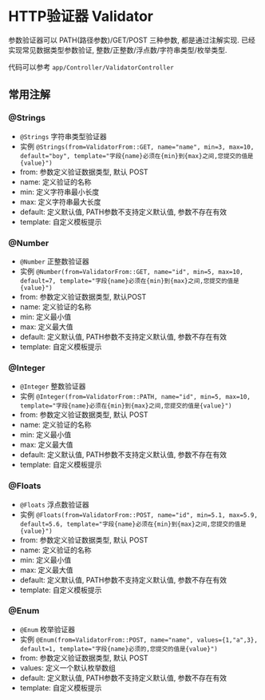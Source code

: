 # HTTP验证器 Validator

参数验证器可以 PATH(路径参数)/GET/POST 三种参数, 都是通过注解实现. 已经实现常见数据类型参数验证, 整数/正整数/浮点数/字符串类型/枚举类型.

代码可以参考 `app/Controller/ValidatorController`

## 常用注解

### @Strings

- `@Strings` 字符串类型验证器
- 实例 `@Strings(from=ValidatorFrom::GET, name="name", min=3, max=10, default="boy", template="字段{name}必须在{min}到{max}之间,您提交的值是{value}")`
- from: 参数定义验证数据类型, 默认 POST
- name: 定义验证的名称
- min: 定义字符串最小长度
- max: 定义字符串最大长度
- default: 定义默认值, PATH参数不支持定义默认值, 参数不存在有效
- template: 自定义模板提示
### @Number

- `@Number` 正整数验证器
- 实例 `@Number(from=ValidatorFrom::GET, name="id", min=5, max=10, default=7, template="字段{name}必须在{min}到{max}之间,您提交的值是{value}")`
- from: 参数定义验证数据类型, 默认POST
- name: 定义验证的名称
- min: 定义最小值
- max: 定义最大值
- default: 定义默认值, PATH参数不支持定义默认值, 参数不存在有效
- template: 自定义模板提示
### @Integer

- `@Integer` 整数验证器
- 实例 `@Integer(from=ValidatorFrom::PATH, name="id", min=5, max=10, template="字段{name}必须在{min}到{max}之间,您提交的值是{value}")`
- from: 参数定义验证数据类型, 默认 POST
- name: 定义验证的名称
- min: 定义最小值
- max: 定义最大值
- default: 定义默认值, PATH参数不支持定义默认值, 参数不存在有效
- template: 自定义模板提示
### @Floats

- `@Floats` 浮点数验证器
- 实例 `@Floats(from=ValidatorFrom::POST, name="id", min=5.1, max=5.9, default=5.6, template="字段{name}必须在{min}到{max}之间,您提交的值是{value}")`
- from: 参数定义验证数据类型, 默认 POST
- name: 定义验证的名称
- min: 定义最小值
- max: 定义最大值
- default: 定义默认值, PATH参数不支持定义默认值, 参数不存在有效
- template: 自定义模板提示
### @Enum

- `@Enum` 枚举验证器
- 实例 `@Enum(from=ValidatorFrom::POST, name="name", values={1,"a",3}, default=1, template="字段{name}必须的,您提交的值是{value}")`
- from: 参数定义验证数据类型, 默认 POST
- values: 定义一个默认枚举数组
- default: 定义默认值, PATH参数不支持定义默认值, 参数不存在有效
- template: 自定义模板提示
